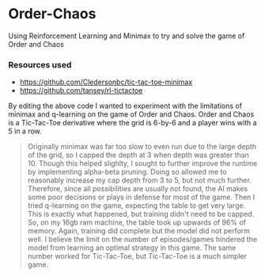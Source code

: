 # Order-Chaos
Using Reinforcement Learning and Minimax to try and solve the game of Order and Chaos

### Resources used
* https://github.com/Cledersonbc/tic-tac-toe-minimax
* https://github.com/tansey/rl-tictactoe

By editing the above code I wanted to experiment with the limitations of minimax and q-learning on the game of Order and Chaos. Order and Chaos is a Tic-Tac-Toe derivative where the grid is 6-by-6 and a player wins with a 5 in a row. 
> Originally minimax was far too slow to even run due to the large depth of the grid, so I capped the depth at 3 when depth was greater than 10. Though this helped slighlty, I sought to further improve the runtime by implementing alpha-beta pruning. Doing so allowed me to reasonably increase my cap depth from 3 to 5, but not much further. Therefore, since all possibilities are usually not found, the AI makes some poor decisions or plays in defense for most of the game. 
>Then I tried q-learning on the game, expecting the table to get very large. This is exactly what happened, but training didn't need to be capped. So, on my 16gb ram machine, the table took up upwards of 96% of memory. Again, training did complete but the model did not perform well. I believe the limit on the number of episodes/games hindered the model from learning an optimal strategy in this game. The same number worked for Tic-Tac-Toe, but Tic-Tac-Toe is a much simpler game. 
